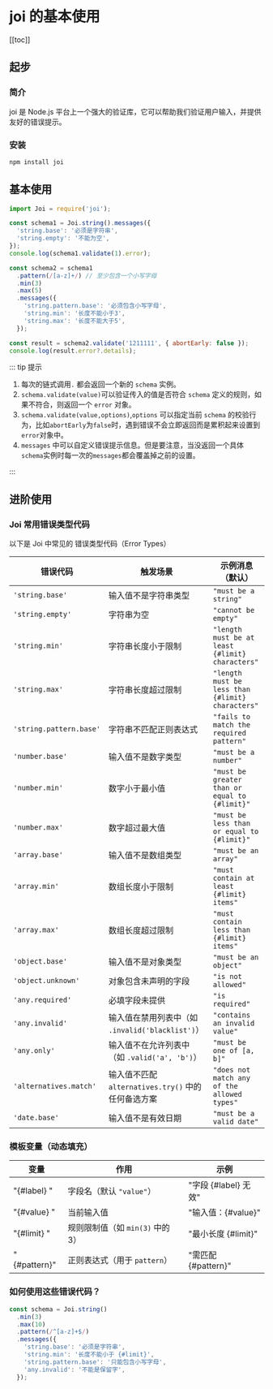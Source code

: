# joi 的基本使用

[[toc]]

## 起步

### 简介

joi 是 Node.js 平台上一个强大的验证库，它可以帮助我们验证用户输入，并提供友好的错误提示。

### 安装

```bash
npm install joi
```

## 基本使用

```js
import Joi = require('joi');

const schema1 = Joi.string().messages({
  'string.base': '必须是字符串',
  'string.empty': '不能为空',
});
console.log(schema1.validate(1).error);

const schema2 = schema1
  .pattern(/[a-z]+/) // 至少包含一个小写字母
  .min(3)
  .max(5)
  .messages({
    'string.pattern.base': '必须包含小写字母',
    'string.min': '长度不能小于3',
    'string.max': '长度不能大于5',
  });

const result = schema2.validate('1211111', { abortEarly: false });
console.log(result.error?.details);
```

::: tip 提示

1. 每次的链式调用`.` 都会返回一个新的 `schema` 实例。
2. `schema.validate(value)`可以验证传入的值是否符合 `schema` 定义的规则，如果不符合，则返回一个 `error` 对象。
3. `schema.validate(value,options)`,`options` 可以指定当前 `schema` 的校验行为，比如`abortEarly`为`false`时，遇到错误不会立即返回而是累积起来设置到`error`对象中。
4. `messages` 中可以自定义错误提示信息。但是要注意，当没返回一个具体`schema`实例时每一次的`messages`都会覆盖掉之前的设置。

:::

## 进阶使用

### Joi 常用错误类型代码

以下是 Joi 中常见的 错误类型代码（Error Types）

| 错误代码                | 触发场景                                           | 示例消息（默认）                                 |
| ----------------------- | -------------------------------------------------- | ------------------------------------------------ |
| `'string.base'`         | 输入值不是字符串类型                               | `"must be a string"`                             |
| `'string.empty'`        | 字符串为空                                         | `"cannot be empty"`                              |
| `'string.min'`          | 字符串长度小于限制                                 | `"length must be at least {#limit} characters"`  |
| `'string.max'`          | 字符串长度超过限制                                 | `"length must be less than {#limit} characters"` |
| `'string.pattern.base'` | 字符串不匹配正则表达式                             | `"fails to match the required pattern"`          |
| `'number.base'`         | 输入值不是数字类型                                 | `"must be a number"`                             |
| `'number.min'`          | 数字小于最小值                                     | `"must be greater than or equal to {#limit}"`    |
| `'number.max'`          | 数字超过最大值                                     | `"must be less than or equal to {#limit}"`       |
| `'array.base'`          | 输入值不是数组类型                                 | `"must be an array"`                             |
| `'array.min'`           | 数组长度小于限制                                   | `"must contain at least {#limit} items"`         |
| `'array.max'`           | 数组长度超过限制                                   | `"must contain less than {#limit} items"`        |
| `'object.base'`         | 输入值不是对象类型                                 | `"must be an object"`                            |
| `'object.unknown'`      | 对象包含未声明的字段                               | `"is not allowed"`                               |
| `'any.required'`        | 必填字段未提供                                     | `"is required"`                                  |
| `'any.invalid'`         | 输入值在禁用列表中（如 `.invalid('blacklist')`）   | `"contains an invalid value"`                    |
| `'any.only'`            | 输入值不在允许列表中（如 `.valid('a', 'b')`）      | `"must be one of [a, b]"`                        |
| `'alternatives.match'`  | 输入值不匹配 `alternatives.try()` 中的任何备选方案 | `"does not match any of the allowed types"`      |
| `'date.base'`           | 输入值不是有效日期                                 | `"must be a valid date"`                         |

### 模板变量（动态填充）

| 变量         | 作用                             | 示例                 |
| ------------ | -------------------------------- | -------------------- |
| "{#label} "  | 字段名（默认 `"value"`）         | "字段 {#label} 无效" |
| "{#value} "  | 当前输入值                       | "输入值：{#value}"   |
| "{#limit} "  | 规则限制值（如 `min(3)` 中的 3） | "最小长度 {#limit}"  |
| "{#pattern}" | 正则表达式（用于 `pattern`）     | "需匹配 {#pattern}"  |

### 如何使用这些错误代码？

```javascript
const schema = Joi.string()
  .min(3)
  .max(10)
  .pattern(/^[a-z]+$/)
  .messages({
    'string.base': '必须是字符串',
    'string.min': '长度不能小于 {#limit}',
    'string.pattern.base': '只能包含小写字母',
    'any.invalid': '不能是保留字',
  });
```
